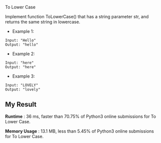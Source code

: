 To Lower Case

Implement function ToLowerCase() that has a string parameter str, and returns the same string in lowercase.


- Example 1:

```
Input: "Hello"
Output: "hello"
```

- Example 2:

```
Input: "here"
Output: "here"
```

- Example 3:

```
Input: "LOVELY"
Output: "lovely"
```


## My Result

**Runtime** : 36 ms, faster than 70.75% of Python3 online submissions for To Lower Case.

**Memory Usage** : 13.1 MB, less than 5.45% of Python3 online submissions for To Lower Case.
